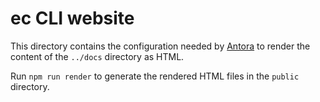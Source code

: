 # ec CLI website

This directory contains the configuration needed by [Antora][antora] to render
the content of the `../docs` directory as HTML.

Run `npm run render` to generate the rendered HTML files in the `public`
directory.

[antora]: https://docs.antora.org/
